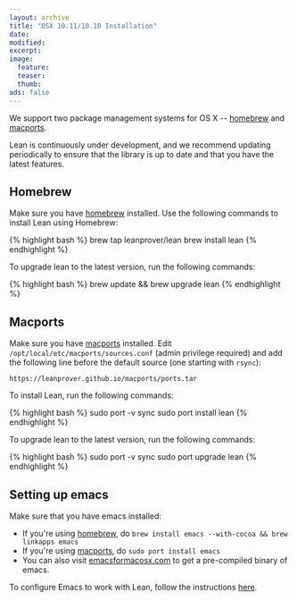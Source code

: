 ```yaml
---
layout: archive
title: "OSX 10.11/10.10 Installation"
date:
modified:
excerpt:
image:
  feature:
  teaser:
  thumb:
ads: false
---
```


We support two package management systems for OS X --
[homebrew](http://brew.sh) and [macports](https://www.macports.org).

Lean is continuously under development, and we recommend updating
periodically to ensure that the library is up to date and that you
have the latest features.

Homebrew
--------

Make sure you have [homebrew](http://brew.sh) installed.
Use the following commands to install Lean using Homebrew:

{% highlight bash %}
brew tap leanprover/lean
brew install lean
{% endhighlight %}

To upgrade lean to the latest version, run the following commands:

{% highlight bash %}
brew update && brew upgrade lean
{% endhighlight %}


Macports
--------

Make sure you have [macports](https://www.macports.org) installed.
Edit `/opt/local/etc/macports/sources.conf` (admin privilege required) and add the following line before the default source (one starting with `rsync`):

```
https://leanprover.github.io/macports/ports.tar
```

To install Lean, run the following commands:

{% highlight bash %}
sudo port -v sync
sudo port install lean
{% endhighlight %}

To upgrade lean to the latest version, run the following commands:

{% highlight bash %}
sudo port -v sync
sudo port upgrade lean
{% endhighlight %}


Setting up emacs
----------------

Make sure that you have emacs installed:

 - If you're using [homebrew](http://brew.sh), do `brew install emacs --with-cocoa && brew linkapps emacs`
 - If you're using [macports](https://www.macports.org), do `sudo port install emacs`
 - You can also visit [emacsformacosx.com](http://emacsformacosx.com)
   to get a pre-compiled binary of emacs.

To configure Emacs to work with Lean, follow the instructions
[here](https://github.com/leanprover/lean/blob/master/src/emacs/README.md).
